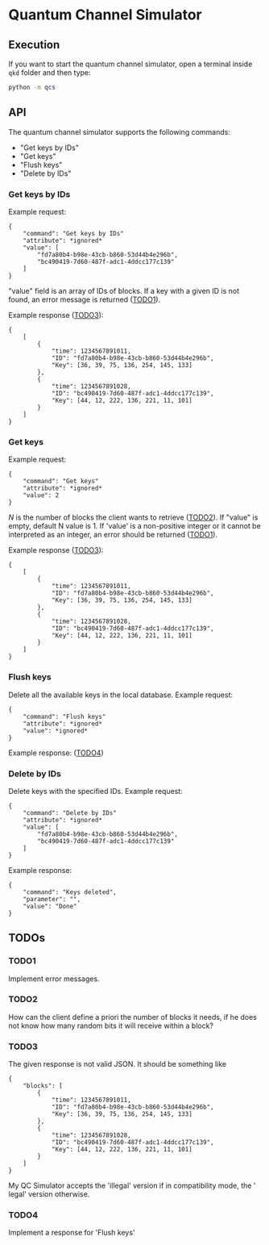 # Quantum Channel Simulator

## Execution

If you want to start the quantum channel simulator, open a terminal inside `qkd` folder
and then type:

```bash
python -m qcs
```

## API

The quantum channel simulator supports the following commands:

- "Get keys by IDs"
- "Get keys"
- "Flush keys"
- "Delete by IDs"

### Get keys by IDs

Example request:

```
{
    "command": "Get keys by IDs"
    "attribute": *ignored*
    "value": [
        "fd7a80b4-b98e-43cb-b860-53d44b4e296b",
        "bc490419-7d60-487f-adc1-4ddcc177c139"
    ]
}
```

"value" field is an array of IDs of blocks. If a key with a given ID is not found, an
error message is returned ([TODO1](#TODO1)).

Example response ([TODO3](#TODO3)):

```
{
    [
        {
            "time": 1234567891011,
            "ID": "fd7a80b4-b98e-43cb-b860-53d44b4e296b",
            "Key": [36, 39, 75, 136, 254, 145, 133]
        },
        {
            "time": 1234567891028,
            "ID": "bc490419-7d60-487f-adc1-4ddcc177c139",
            "Key": [44, 12, 222, 136, 221, 11, 101]
        }
    ]
}
```

### Get keys

Example request:

```
{
    "command": "Get keys"
    "attribute": *ignored*
    "value": 2
}
```

*N* is the number of blocks the client wants to retrieve ([TODO2](#TODO2)). If "value"
is empty, default N value is 1. If 'value' is a non-positive integer or it cannot be
interpreted as an integer, an error should be returned ([TODO1](#TODO1)).

Example response ([TODO3](#TODO3)):

```
{
    [
        {
            "time": 1234567891011,
            "ID": "fd7a80b4-b98e-43cb-b860-53d44b4e296b",
            "Key": [36, 39, 75, 136, 254, 145, 133]
        },
        {
            "time": 1234567891028,
            "ID": "bc490419-7d60-487f-adc1-4ddcc177c139",
            "Key": [44, 12, 222, 136, 221, 11, 101]
        }
    ]
}
```

### Flush keys

Delete all the available keys in the local database. Example request:

```
{
    "command": "Flush keys"
    "attribute": *ignored*
    "value": *ignored*
}
```

Example response:
([TODO4](#TODO4))

### Delete by IDs

Delete keys with the specified IDs. Example request:

```
{
    "command": "Delete by IDs"
    "attribute": *ignored*
    "value": [
        "fd7a80b4-b98e-43cb-b860-53d44b4e296b",
        "bc490419-7d60-487f-adc1-4ddcc177c139"
    ]
}
```

Example response:

```
{
    "command": "Keys deleted",
    "parameter": "",
    "value": "Done"
}
```

## TODOs

### TODO1

Implement error messages.

### TODO2

How can the client define a priori the number of blocks it needs, if he does not know
how many random bits it will receive within a block?

### TODO3

The given response is not valid JSON. It should be something like

```
{
    "blocks": [
        {
            "time": 1234567891011,
            "ID": "fd7a80b4-b98e-43cb-b860-53d44b4e296b",
            "Key": [36, 39, 75, 136, 254, 145, 133]
        },
        {
            "time": 1234567891028,
            "ID": "bc490419-7d60-487f-adc1-4ddcc177c139",
            "Key": [44, 12, 222, 136, 221, 11, 101]
        }
    ]
}
```

My QC Simulator accepts the 'illegal' version if in compatibility mode, the '
legal' version otherwise.

### TODO4

Implement a response for 'Flush keys'